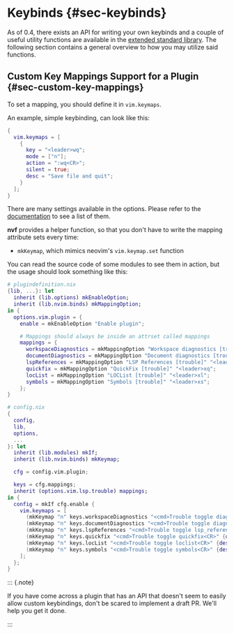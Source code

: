# Keybinds {#sec-keybinds}

As of 0.4, there exists an API for writing your own keybinds and a couple of
useful utility functions are available in the
[extended standard library](https://github.com/NotAShelf/nvf/tree/main/lib). The
following section contains a general overview to how you may utilize said
functions.

## Custom Key Mappings Support for a Plugin {#sec-custom-key-mappings}

To set a mapping, you should define it in `vim.keymaps`.

An example, simple keybinding, can look like this:

```nix
{
  vim.keymaps = [
    {
      key = "<leader>wq";
      mode = ["n"];
      action = ":wq<CR>";
      silent = true;
      desc = "Save file and quit";
    }
  ];
}
```

There are many settings available in the options. Please refer to the
[documentation](https://notashelf.github.io/nvf/options.html#opt-vim.keymaps) to
see a list of them.

**nvf** provides a helper function, so that you don't have to write the
mapping attribute sets every time:

- `mkKeymap`, which mimics neovim's `vim.keymap.set` function

You can read the source code of some modules to see them in action, but the
usage should look something like this:

```nix
# plugindefinition.nix
{lib, ...}: let
  inherit (lib.options) mkEnableOption;
  inherit (lib.nvim.binds) mkMappingOption;
in {
  options.vim.plugin = {
    enable = mkEnableOption "Enable plugin";

    # Mappings should always be inside an attrset called mappings
    mappings = {
      workspaceDiagnostics = mkMappingOption "Workspace diagnostics [trouble]" "<leader>lwd";
      documentDiagnostics = mkMappingOption "Document diagnostics [trouble]" "<leader>ld";
      lspReferences = mkMappingOption "LSP References [trouble]" "<leader>lr";
      quickfix = mkMappingOption "QuickFix [trouble]" "<leader>xq";
      locList = mkMappingOption "LOCList [trouble]" "<leader>xl";
      symbols = mkMappingOption "Symbols [trouble]" "<leader>xs";
    };
}
```

```nix
# config.nix
{
  config,
  lib,
  options,
  ...
}: let
  inherit (lib.modules) mkIf;
  inherit (lib.nvim.binds) mkKeymap;

  cfg = config.vim.plugin;

  keys = cfg.mappings;
  inherit (options.vim.lsp.trouble) mappings;
in {
  config = mkIf cfg.enable {
    vim.keymaps = [
      (mkKeymap "n" keys.workspaceDiagnostics "<cmd>Trouble toggle diagnostics<CR>" {desc = mappings.workspaceDiagnostics.description;})
      (mkKeymap "n" keys.documentDiagnostics "<cmd>Trouble toggle diagnostics filter.buf=0<CR>" {desc = mappings.documentDiagnostics.description;})
      (mkKeymap "n" keys.lspReferences "<cmd>Trouble toggle lsp_references<CR>" {desc = mappings.lspReferences.description;})
      (mkKeymap "n" keys.quickfix "<cmd>Trouble toggle quickfix<CR>" {desc = mappings.quickfix.description;})
      (mkKeymap "n" keys.locList "<cmd>Trouble toggle loclist<CR>" {desc = mappings.locList.description;})
      (mkKeymap "n" keys.symbols "<cmd>Trouble toggle symbols<CR>" {desc = mappings.symbols.description;})
    ];
  };
}
```

::: {.note}

If you have come across a plugin that has an API that doesn't seem to easily
allow custom keybindings, don't be scared to implement a draft PR. We'll help
you get it done.

:::
